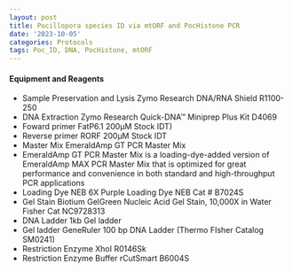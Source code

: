 ```yaml
---
layout: post
title: Pocillopora species ID via mtORF and PocHistone PCR
date: '2023-10-05'
categories: Protocols
tags: Poc_ID, DNA, PocHistone, mtORF
---
```


#### Equipment and Reagents

- Sample Preservation and Lysis Zymo Research DNA/RNA Shield R1100-250  
- DNA Extraction Zymo Research Quick-DNA™ Miniprep Plus Kit D4069  
- Foward primer FatP6.1 200µM Stock IDT)   
- Reverse primer RORF 200µM Stock IDT   
- Master Mix EmeraldAmp GT PCR Master Mix   
- EmeraldAmp GT PCR Master Mix is a loading-dye-added version of EmeraldAmp MAX PCR Master Mix that is optimized for great performance and convenience in both standard and high-throughput PCR applications   
- Loading Dye NEB 6X Purple Loading Dye NEB Cat # B7024S   
- Gel Stain Biotium GelGreen Nucleic Acid Gel Stain, 10,000X in Water Fisher Cat NC9728313   
- DNA Ladder 1kb Gel ladder   
- Gel ladder GeneRuler 100 bp DNA Ladder (Thermo FIsher Catalog SM0241)   
- Restriction Enzyme XhoI R0146Sk   
- Restriction Enzyme Buffer rCutSmart B6004S   
